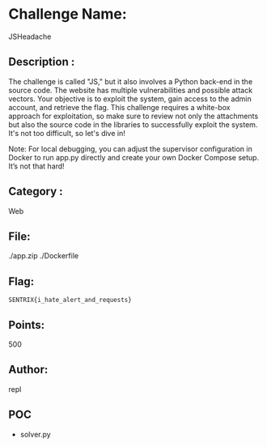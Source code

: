 # Challenge Name:
JSHeadache

## Description : 
The challenge is called "JS," but it also involves a Python back-end in the source code. The website has multiple vulnerabilities and possible attack vectors. Your objective is to exploit the system, gain access to the admin account, and retrieve the flag. This challenge requires a white-box approach for exploitation, so make sure to review not only the attachments but also the source code in the libraries to successfully exploit the system. It's not too difficult, so let's dive in!

Note: For local debugging, you can adjust the supervisor configuration in Docker to run app.py directly and create your own Docker Compose setup. It’s not that hard!
## Category :
Web

## File:
./app.zip
./Dockerfile

## Flag:
`SENTRIX{i_hate_alert_and_requests}`

## Points:
500

## Author:
repl

## POC
- solver.py